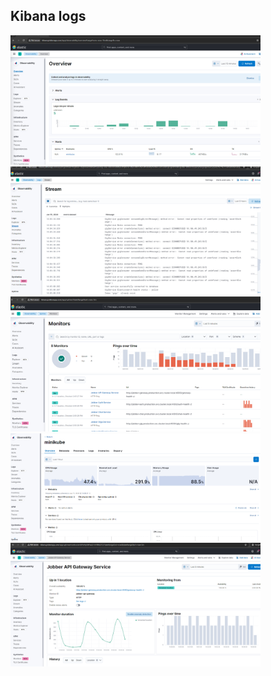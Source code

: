 ## Kibana logs

<img src = "./overview.png" width ="400">

<img src = "./stream.png" width ="400">

<img src = "./monitors.png" width ="400">

<img src = "./metricbeat.png" width ="400">

<img src = "./monitor-details.png" width ="400">
